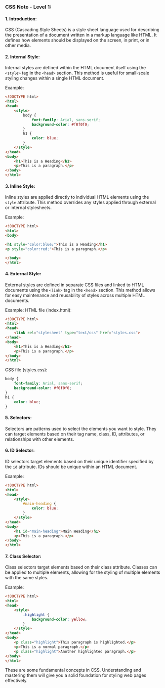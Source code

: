 
### CSS Note - Level 1:

#### 1. Introduction:
CSS (Cascading Style Sheets) is a style sheet language used for describing the presentation of a document written in a markup language like HTML. It defines how elements should be displayed on the screen, in print, or in other media.

#### 2. Internal Style:
Internal styles are defined within the HTML document itself using the `<style>` tag in the `<head>` section. This method is useful for small-scale styling changes within a single HTML document.

Example:
```html
<!DOCTYPE html>
<html>
<head>
    <style>
        body {
            font-family: Arial, sans-serif;
            background-color: #f0f0f0;
        }
        h1 {
            color: blue;
        }
    </style>
</head>
<body>
    <h1>This is a Heading</h1>
    <p>This is a paragraph.</p>
</body>
</html>
```

#### 3. Inline Style:
Inline styles are applied directly to individual HTML elements using the `style` attribute. This method overrides any styles applied through external or internal stylesheets.

Example:
```html
<!DOCTYPE html>
<html>
<body>

<h1 style="color:blue;">This is a Heading</h1>
<p style="color:red;">This is a paragraph.</p>

</body>
</html>
```

#### 4. External Style:
External styles are defined in separate CSS files and linked to HTML documents using the `<link>` tag in the `<head>` section. This method allows for easy maintenance and reusability of styles across multiple HTML documents.

Example:
HTML file (index.html):
```html
<!DOCTYPE html>
<html>
<head>
    <link rel="stylesheet" type="text/css" href="styles.css">
</head>
<body>
    <h1>This is a Heading</h1>
    <p>This is a paragraph.</p>
</body>
</html>
```
CSS file (styles.css):
```css
body {
    font-family: Arial, sans-serif;
    background-color: #f0f0f0;
}
h1 {
    color: blue;
}
```

#### 5. Selectors:
Selectors are patterns used to select the elements you want to style. They can target elements based on their tag name, class, ID, attributes, or relationships with other elements.

#### 6. ID Selector:
ID selectors target elements based on their unique identifier specified by the `id` attribute. IDs should be unique within an HTML document.

Example:
```html
<!DOCTYPE html>
<html>
<head>
    <style>
        #main-heading {
            color: blue;
        }
    </style>
</head>
<body>
    <h1 id="main-heading">Main Heading</h1>
    <p>This is a paragraph.</p>
</body>
</html>
```

#### 7. Class Selector:
Class selectors target elements based on their class attribute. Classes can be applied to multiple elements, allowing for the styling of multiple elements with the same styles.

Example:
```html
<!DOCTYPE html>
<html>
<head>
    <style>
        .highlight {
            background-color: yellow;
        }
    </style>
</head>
<body>
    <p class="highlight">This paragraph is highlighted.</p>
    <p>This is a normal paragraph.</p>
    <p class="highlight">Another highlighted paragraph.</p>
</body>
</html>
```

These are some fundamental concepts in CSS. Understanding and mastering them will give you a solid foundation for styling web pages effectively.